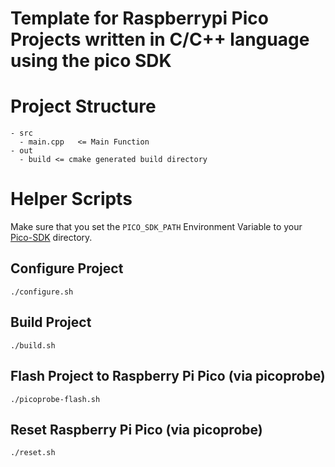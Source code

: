 #  Template for Raspberrypi Pico Projects written in C/C++ language using the pico SDK

# Project Structure
    - src
      - main.cpp   <= Main Function
    - out
      - build <= cmake generated build directory
      

# Helper Scripts

Make sure that you set the ```PICO_SDK_PATH``` Environment Variable to your [Pico-SDK](https://github.com/raspberrypi/pico-sdk) directory.

## Configure Project
    ./configure.sh

## Build Project
    ./build.sh

## Flash Project to Raspberry Pi Pico (via picoprobe)
    ./picoprobe-flash.sh

## Reset Raspberry Pi Pico (via picoprobe)
    ./reset.sh